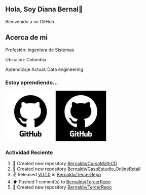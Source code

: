 ## Hola, Soy Diana Bernal👋

 Bienvenido a  mi GitHub

## Acerca de mi

Profesión: Ingeniera de Sistemas

Ubicaión: Colombia 

Aprendizaje Actual: Data engineering

### Estoy aprendiendo...

<img src="./assets/github.png"/>


### Actividad Reciente
<!--RECENT_ACTIVITY:start-->
1. 📔 Created new repository [Bernaldv/CursoMathCD](https://github.com/Bernaldv/CursoMathCD)<br>
2. 📔 Created new repository [Bernaldv/CasoEstudio_OnlineRetail](https://github.com/Bernaldv/CasoEstudio_OnlineRetail)<br>
3. ✌️ Released [V0.1.0](https://github.com/Bernaldv/TercerRepo/releases/tag/V0.1.0) in [Bernaldv/TercerRepo](https://github.com/Bernaldv/TercerRepo)<br>
4. ⬆️ Pushed 1 commit(s) to [Bernaldv/TercerRepo](https://github.com/Bernaldv/TercerRepo)<br>
5. 📔 Created new repository [Bernaldv/TercerRepo](https://github.com/Bernaldv/TercerRepo)<br>
<!--RECENT_ACTIVITY:end-->
<!--RECENT_ACTIVITY:last_update_end-->
